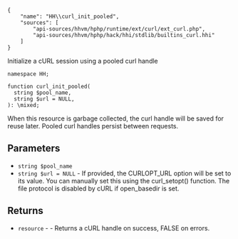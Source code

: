 ``` yamlmeta
{
    "name": "HH\\curl_init_pooled",
    "sources": [
        "api-sources/hhvm/hphp/runtime/ext/curl/ext_curl.php",
        "api-sources/hhvm/hphp/hack/hhi/stdlib/builtins_curl.hhi"
    ]
}
```




Initialize a cURL session using a pooled curl handle




``` Hack
namespace HH;

function curl_init_pooled(
  string $pool_name,
  string $url = NULL,
): \mixed;
```




When this resource
is garbage collected, the curl handle will be saved for reuse later.
Pooled curl handles persist between requests.




## Parameters




+ ` string $pool_name `
+ ` string $url = NULL ` - If provided, the CURLOPT_URL option will be set
  to its value. You can manually set this using the curl_setopt()
  function.    The file protocol is disabled by cURL if open_basedir is
  set.




## Returns




* ` resource ` - - Returns a cURL handle on success, FALSE on errors.
<!-- HHAPIDOC -->
